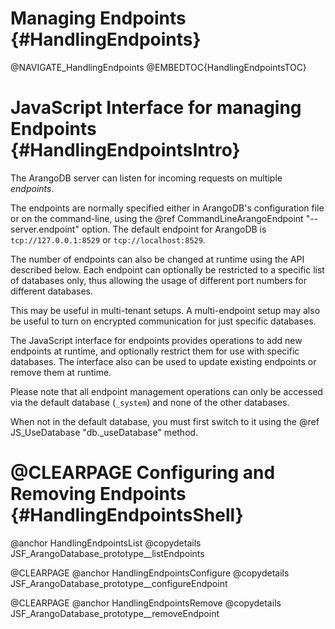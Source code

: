 Managing Endpoints {#HandlingEndpoints}
=======================================

@NAVIGATE_HandlingEndpoints
@EMBEDTOC{HandlingEndpointsTOC}

JavaScript Interface for managing Endpoints {#HandlingEndpointsIntro}
=====================================================================

The ArangoDB server can listen for incoming requests on multiple *endpoints*.

The endpoints are normally specified either in ArangoDB's configuration file or on
the command-line, using the @ref CommandLineArangoEndpoint "--server.endpoint" option.
The default endpoint for ArangoDB is `tcp://127.0.0.1:8529` or `tcp://localhost:8529`.

The number of endpoints can also be changed at runtime using the API described
below. Each endpoint can optionally be restricted to a specific list of databases
only, thus allowing the usage of different port numbers for different databases.  

This may be useful in multi-tenant setups. 
A multi-endpoint setup may also be useful to turn on encrypted communication for
just specific databases.

The JavaScript interface for endpoints provides operations to add new endpoints at 
runtime, and optionally restrict them for use with specific databases. The interface 
also can be used to update existing endpoints or remove them at runtime.

Please note that all endpoint management operations can only be accessed via
the default database (`_system`) and none of the other databases.

When not in the default database, you must first switch to it using the 
@ref JS_UseDatabase "db._useDatabase" method.

@CLEARPAGE
Configuring and Removing Endpoints {#HandlingEndpointsShell}
============================================================

@anchor HandlingEndpointsList
@copydetails JSF_ArangoDatabase_prototype__listEndpoints

@CLEARPAGE
@anchor HandlingEndpointsConfigure
@copydetails JSF_ArangoDatabase_prototype__configureEndpoint

@CLEARPAGE
@anchor HandlingEndpointsRemove
@copydetails JSF_ArangoDatabase_prototype__removeEndpoint

